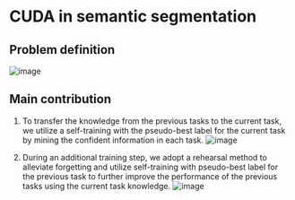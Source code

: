 # CUDA in semantic segmentation

## Problem definition 
![image](https://user-images.githubusercontent.com/33536599/174297258-5ffafc19-f632-4bb2-8fb6-d2d61941c81e.png)

## Main contribution
1. To transfer the knowledge from the previous tasks to the current task, we utilize a self-training with the pseudo-best label for the current task by mining the confident information in each task.
![image](https://user-images.githubusercontent.com/33536599/174298488-c9390f02-13c8-4bfe-b7da-7519036dd7ac.png)

2. During an additional training step, we adopt a rehearsal method to alleviate forgetting and utilize self-training with pseudo-best label for the previous task to further improve the performance of the previous tasks using the current task knowledge.
![image](https://user-images.githubusercontent.com/33536599/174298523-75b8ce6c-43af-4028-b12c-9030778dbfe6.png)
